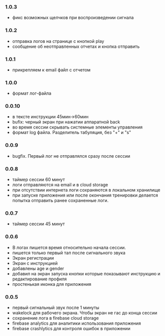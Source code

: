 ### 1.0.3
- фикс возможных щелчков при воспроизведении сигнала

### 1.0.2
- отправка логов на странице с кнопкой play
- сообщение об неотправленных отчетах и кнопка отправить

### 1.0.1
- прикрепляем к email файл с отчетом 

### 1.0.0
- формат лог-файла

### 0.0.10
- в тексте инструкции 45мин->60мин
- bufix: черный экран при нажатии аппаратной back
- во время сессии скрывать системные элементы управления
- формат log файла. Разделитель табуляция, без "+" и "s"

### 0.0.9
- bugfix. Первый лог не отправлялся сразу после сессии 

### 0.0.8
- таймер сессии 60 минут
- логи отправляются на email и в cloud storage
- при отсутствии интернета логи сохраняются в локальном хранилище
- при запуске приложения или после окончания тренировки делается попытка отправить ранее сохраненные логи.

### 0.0.7
- таймер сессии 45 минут

### 0.0.6
- В логах пишется время относительно начала сессии.
- пишется только первый тап после сигнального звука
- Экран регистрации
- Экран с инструкцией
- добавлены age и gender
- добавил на экран запуска кнопки которые показывают инструкцию и редактирование профиля
- простенькая иконка для приложения

### 0.0.5
- первый сигнальный звук после 1 минуты
- wakelock для рабочего экрана. Чтобы экран не гас до конца сессии  
- сохранение лога в firebase cloud storage
- firebase analytics для аналитики использования приложения
- firebase crashlytics для контроля ошибок в приложении
